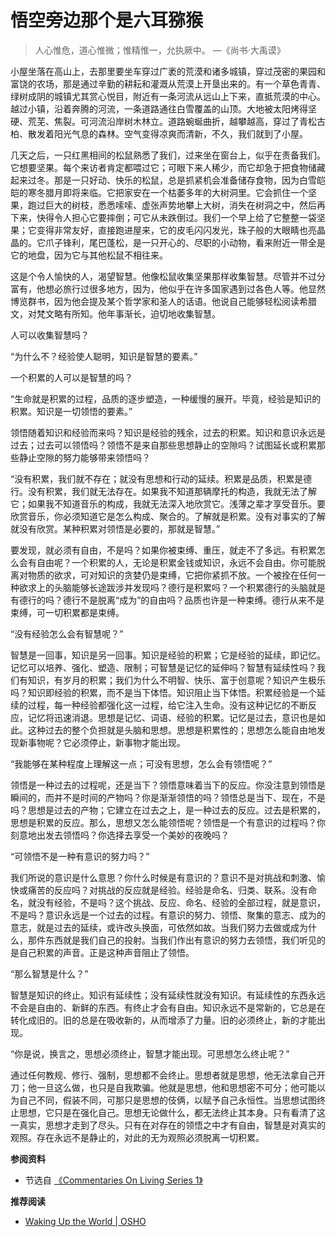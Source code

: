 # 悟空旁边那个是六耳猕猴


> 人心惟危，道心惟微；惟精惟一，允执厥中。   —《尚书·大禹谟》

<!-- 天地不仁，以万物为刍狗。 -->

小屋坐落在高山上，去那里要坐车穿过广袤的荒漠和诸多城镇，穿过茂密的果园和富饶的农场，那是通过辛勤的耕耘和灌溉从荒漠上开垦出来的。有一个草色青青、绿树成阴的城镇尤其赏心悦目，附近有一条河流从远山上下来，直抵荒漠的中心。越过小镇，沿着奔腾的河流，一条道路通往白雪覆盖的山顶。大地被太阳烤得坚硬、荒芜、焦裂。可河流沿岸树木林立。道路蜿蜒曲折，越攀越高，穿过了青松古柏、散发着阳光气息的森林。空气变得凉爽而清新，不久，我们就到了小屋。

几天之后，一只红黑相间的松鼠熟悉了我们，过来坐在窗台上，似乎在责备我们。它想要坚果。每个来访者肯定都喂过它；可眼下来人稀少，而它却急于把食物储藏起来过冬。那是一只好动、快乐的松鼠，总是抓紧机会准备储存食物，因为白雪皑皑的寒冬腊月即将来临。它把家安在一个枯萎多年的大树洞里。它会抓住一个坚果，跑过巨大的树枝，悉悉嗦嗦、虚张声势地攀上大树，消失在树洞之中，然后再下来，快得令人担心它要摔倒；可它从未跌倒过。我们一个早上给了它整整一袋坚果；它变得非常友好，直接跑进屋来，它的皮毛闪闪发光，珠子般的大眼睛也亮晶晶的。它爪子锋利，尾巴蓬松，是一只开心的、尽职的小动物，看来附近一带全是它的地盘，因为它与其他松鼠不相往来。

这是个令人愉快的人，渴望智慧。他像松鼠收集坚果那样收集智慧。尽管并不过分富有，他想必旅行过很多地方，因为，他似乎在许多国家遇到过各色人等。他显然博览群书，因为他会提及某个哲学家和圣人的话语。他说自己能够轻松阅读希腊文，对梵文略有所知。他年事渐长，迫切地收集智慧。

人可以收集智慧吗？

“为什么不？经验使人聪明，知识是智慧的要素。”

一个积累的人可以是智慧的吗？

“生命就是积累的过程，品质的逐步塑造，一种缓慢的展开。毕竟，经验是知识的积累。知识是一切领悟的要素。”

领悟随着知识和经验而来吗？知识是经验的残余，过去的积累。知识和意识永远是过去；过去可以领悟吗？领悟不是来自那些思想静止的空隙吗？试图延长或积累那些静止空隙的努力能够带来领悟吗？

“没有积累，我们就不存在；就没有思想和行动的延续。积累是品质，积累是德行。没有积累，我们就无法存在。如果我不知道那辆摩托的构造，我就无法了解它；如果我不知道音乐的构成，我就无法深入地欣赏它。浅薄之辈才享受音乐。要欣赏音乐，你必须知道它是怎么构成、聚合的。了解就是积累。没有对事实的了解就没有欣赏。某种积累对领悟是必要的，那就是智慧。”

要发现，就必须有自由，不是吗？如果你被束缚、重压，就走不了多远。有积累怎么会有自由呢？一个积累的人，无论是积累金钱或知识，永远不会自由。你可能脱离对物质的欲求，可对知识的贪婪仍是束缚，它把你紧抓不放。一个被拴在任何一种欲求上的头脑能够长途跋涉并发现吗？德行是积累吗？一个积累德行的头脑就是有德行的吗？德行不是脱离“成为”的自由吗？品质也许是一种束缚。德行从来不是束缚，可一切积累都是束缚。

<!-- 是故圣人知自然之道不可违，因而制之。至静之道，律历所不能契。 -->

“没有经验怎么会有智慧呢？”

智慧是一回事，知识是另一回事。知识是经验的积累；它是经验的延续，即记忆。记忆可以培养、强化、塑造、限制；可智慧是记忆的延伸吗？智慧有延续性吗？我们有知识，有岁月的积累；我们为什么不明智、快乐、富于创意呢？知识产生极乐吗？知识即经验的积累，而不是当下体悟。知识阻止当下体悟。积累经验是一个延续的过程，每一种经验都强化这一过程，给它注入生命。没有这种记忆的不断反应，记忆将迅速消退。思想是记忆、词语、经验的积累。记忆是过去，意识也是如此。这种过去的整个负担就是头脑和思想。思想是积累性的；思想怎么能自由地发现新事物呢？它必须停止，新事物才能出现。

“我能够在某种程度上理解这一点；可没有思想，怎么会有领悟呢？”

领悟是一种过去的过程呢，还是当下？领悟意味着当下的反应。你没注意到领悟是瞬间的，而并不是时间的产物吗？你是渐渐领悟的吗？领悟总是当下、现在，不是吗？思想是过去的产物；它建立在过去之上，是一种过去的反应。过去是积累的，思想是积累的反应。那么，思想又怎么能领悟呢？领悟是一个有意识的过程吗？你刻意地出发去领悟吗？你选择去享受一个美妙的夜晚吗？

“可领悟不是一种有意识的努力吗？”

我们所说的意识是什么意思？你什么时候是有意识的？意识不是对挑战和刺激、愉快或痛苦的反应吗？对挑战的反应就是经验。经验是命名、归类、联系。没有命名，就没有经验，不是吗？这个挑战、反应、命名、经验的全部过程，就是意识，不是吗？意识永远是一个过去的过程。有意识的努力、领悟、聚集的意志、成为的意志，就是过去的延续，或许改头换面，可依然如故。当我们努力去做或成为什么，那件东西就是我们自己的投射。当我们作出有意识的努力去领悟，我们听见的是自己积累的声音。正是这种声音阻止了领悟。

“那么智慧是什么？”

智慧是知识的终止。知识有延续性；没有延续性就没有知识。有延续性的东西永远不会是自由的、新鲜的东西。有终止才会有自由。知识永远不是常新的，它总是在转化成旧的。旧的总是在吸收新的，从而增添了力量。旧的必须终止，新的才能出现。

“你是说，换言之，思想必须终止，智慧才能出现。可思想怎么终止呢？”

通过任何教规、修行、强制，思想都不会终止。思想者就是思想，他无法拿自己开刀；他一旦这么做，也只是自我欺骗。他就是思想，他和思想密不可分；他可能以为自己不同，假装不同，可那只是思想的伎俩，以赋予自己永恒性。当思想试图终止思想，它只是在强化自己。思想无论做什么，都无法终止其本身。只有看清了这一真实，思想才走到了尽头。只有在对存在的领悟之中才有自由，智慧是对真实的观照。存在永远不是静止的，对此的无为观照必须脱离一切积累。

**参阅资料**

<!-- Series I - Chapter 81 - 'Wisdom is not Accumulation of Knowledge' -->

- 节选自 [《Commentaries On Living Series 1》](https://selfdefinition.org/krishnamurti/Jiddu_Krishnamurt_Commentaries_On_Living_1.pdf)

**推荐阅读**

- [Waking Up the World | OSHO](https://www.youtube.com/watch?v=3zWh11S7E-I)

<!-- - [读大学的意义是什么？网红一场直播都能收入上千万，你还愿意继续读书吗？| 画中之人的知乎回答](https://www.zhihu.com/question/634749317/answer/3365839522) -->

<!-- - [只有死彻了，才能彻底的自由。](https://www.bilibili.com/video/BV17rM1zhEs2?spm_id_from=333.788.videopod.sections&vd_source=21db84374de3d6785c04b0329b69e5e5) -->

<!-- - [爱只是发生，不能学｜鲁米](https://mp.weixin.qq.com/s/lKGzhKyh8aSvYyOXdZ9elQ) -->

